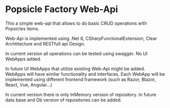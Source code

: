# Popsicle Factory Web-Api

This a simple web-api that allows to do basic CRUD operations with Popsicles items.

Web-Api is implemented using .Net 6, CSharpFunctionalExtension, Clear Archtitecture and RESTfull api Design.

In current version all operations can be tested using swagger. No UI WebApps added.

In future UI WebApps that utilize existing Web-Api might be added. WebApps will have similar functionality and interfaces. Each WebApp will be implemented using different frontend framework (such as Razor, Blazor, React, Vue, Angular...)

In current version there is only InMemory version of repository. In future data base and Db version of repositories can be added.
